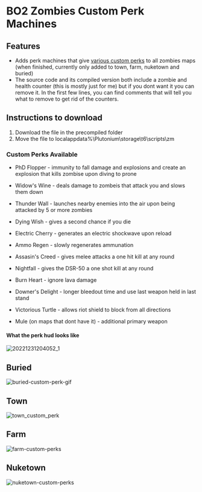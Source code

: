 # BO2 Zombies Custom Perk Machines


## Features 
- Adds perk machines that give [various custom perks](https://github.com/Viren070/BO2-Zombies-Custom-Perk-Machines/blob/main/README.md#custom-perks-available) to all zombies maps (when finished, currently only added to town, farm, nuketown and buried)
- The source code and its compiled version both include a zombie and health counter (this is mostly just for me) but if you dont want it you can remove it. In the first few lines, you can find comments that will tell you what to remove to get rid of the counters.


## Instructions to download 
1. Download the file in the precompiled folder
2. Move the file to localappdata%\Plutonium\storage\t6\scripts\zm

### Custom Perks Available
- PhD Flopper - immunity to fall damage and explosions and create an explosion that kills zombise upon diving to prone
- Widow's Wine - deals damage to zombeis that attack you and slows them down
- Thunder Wall - launches nearby enemies into the air upon being attacked by 5 or more zombies
- Dying Wish - gives a second chance if you die
- Electric Cherry - generates an electric shockwave upon reload
- Ammo Regen - slowly regenerates ammunation 

- Assasin's Creed - gives melee attacks a one hit kill at any round 
- Nightfall - gives the DSR-50 a one shot kill at any round
- Burn Heart - ignore lava damage
- Downer's Delight - longer bleedout time and use last weapon held in last stand 
- Victorious Turtle - allows riot shield to block from all directions
- Mule (on maps that dont have it) - additional primary weapon

#### What the perk hud looks like
![20221231204052_1](https://user-images.githubusercontent.com/71220264/210155361-a4d6941e-3299-4caf-9909-3522206d3d75.jpg)

## Buried 

![buried-custom-perk-gif](https://user-images.githubusercontent.com/71220264/210156151-43015c06-f0c2-461c-8be0-90a054351058.gif)

## Town 

![town_custom_perk](https://user-images.githubusercontent.com/71220264/210156222-0e7cbd7c-ad59-4d6b-b730-05ced39adf46.gif)

## Farm

![farm-custom-perks](https://user-images.githubusercontent.com/71220264/210157415-965042cf-6e04-4d80-9a01-0e796fac27cf.gif)

## Nuketown

![nuketown-custom-perks](https://user-images.githubusercontent.com/71220264/210157416-def4b24f-c561-4b64-88cf-e337dd360490.gif)

